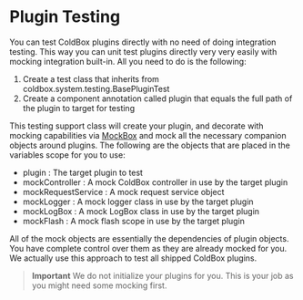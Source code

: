# Plugin Testing

You can test ColdBox plugins directly with no need of doing integration testing. This way you can unit test plugins directly very very easily with mocking integration built-in. All you need to do is the following:

1. Create a test class that inherits from coldbox.system.testing.BasePluginTest
2. Create a component annotation called plugin that equals the full path of the plugin to target for testing

This testing support class will create your plugin, and decorate with mocking capabilities via [MockBox](http://wiki.coldbox.org/wiki/MockBox.cfm) and mock all the necessary companion objects around plugins. The following are the objects that are placed in the variables scope for you to use:


* plugin : The target plugin to test
* mockController : A mock ColdBox controller in use by the target plugin
* mockRequestService : A mock request service object
* mockLogger : A mock logger class in use by the target plugin
* mockLogBox : A mock LogBox class in use by the target plugin
* mockFlash : A mock flash scope in use by the target plugin

All of the mock objects are essentially the dependencies of plugin objects. You have complete control over them as they are already mocked for you. We actually use this approach to test all shipped ColdBox plugins.

> **Important**  We do not initialize your plugins for you. This is your job as you might need some mocking first. 